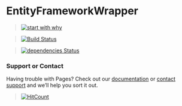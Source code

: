 # EntityFrameworkWrapper

> [![start with why](https://img.shields.io/badge/start%20with-why%3F-brightgreen.svg?style=flat)](http://www.ted.com/talks/simon_sinek_how_great_leaders_inspire_action)

> [![Build Status](https://travis-ci.org/AJEETX/EntityFrameworkWrapper.png?branch=master)](https://travis-ci.org/AJEETX/EntityFrameworkWrapper)

> [![dependencies Status](https://david-dm.org/dwyl/esta/status.svg)](https://david-dm.org/dwyl/esta)

### Support or Contact

Having trouble with Pages? Check out our [documentation](https://github.com/AJEETX/EntityFrameworkWrapper/edit/master/README.md) or [contact support](mailto:ajeetkumar@email.com) and we’ll help you sort it out.


> [![HitCount](http://hits.dwyl.io/ajeetx/EntityFrameworkWrapper/projects/1.svg)](http://hits.dwyl.io/ajeetx/EntityFrameworkWrapper/projects/1)


